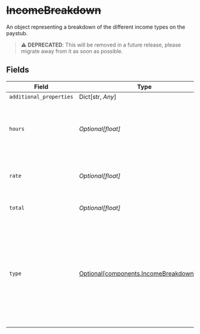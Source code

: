 # ~~IncomeBreakdown~~

An object representing a breakdown of the different income types on the paystub.

> :warning: **DEPRECATED**: This will be removed in a future release, please migrate away from it as soon as possible.


## Fields

| Field                                                                                                                                | Type                                                                                                                                 | Required                                                                                                                             | Description                                                                                                                          |
| ------------------------------------------------------------------------------------------------------------------------------------ | ------------------------------------------------------------------------------------------------------------------------------------ | ------------------------------------------------------------------------------------------------------------------------------------ | ------------------------------------------------------------------------------------------------------------------------------------ |
| `additional_properties`                                                                                                              | Dict[str, *Any*]                                                                                                                     | :heavy_minus_sign:                                                                                                                   | N/A                                                                                                                                  |
| `hours`                                                                                                                              | *Optional[float]*                                                                                                                    | :heavy_check_mark:                                                                                                                   | The number of hours logged for this income for this pay period.                                                                      |
| `rate`                                                                                                                               | *Optional[float]*                                                                                                                    | :heavy_check_mark:                                                                                                                   | The hourly rate at which the income is paid.                                                                                         |
| `total`                                                                                                                              | *Optional[float]*                                                                                                                    | :heavy_check_mark:                                                                                                                   | The total pay for this pay period.                                                                                                   |
| `type`                                                                                                                               | [Optional[components.IncomeBreakdownType]](../../models/components/incomebreakdowntype.md)                                           | :heavy_check_mark:                                                                                                                   | The type of income. Possible values include:<br/>  `"regular"`: regular income<br/>  `"overtime"`: overtime income<br/>  `"bonus"`: bonus income |